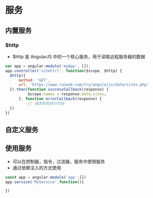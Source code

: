 # 服务

## 内置服务

### $http
  - $http 是 AngularJS 中的一个核心服务，用于读取远程服务器的数据
  ```js
  var app = angular.module('myApp', []);
  app.controller('siteCtrl', function($scope, $http) {
    $http({
        method: 'GET',
        url: 'https://www.runoob.com/try/angularjs/data/sites.php'
    }).then(function successCallback(response) {
            $scope.names = response.data.sites;
        }, function errorCallback(response) {
            // 请求失败执行代码
    })
  })
  ```
## 自定义服务

## 使用服务
  - 可以在控制器，指令，过滤器，服务中使用服务
  - 通过依赖注入的方式使用
  ```js
  const app = angular.module('app',[])
  app.service('MyService',function(){

  })
  ```